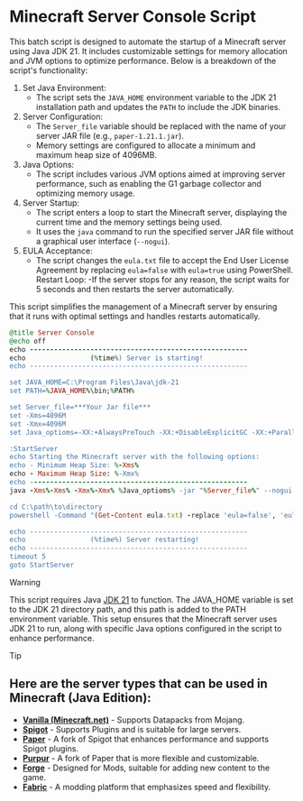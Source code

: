 # Minecraft Server Console Script
This batch script is designed to automate the startup of a Minecraft server using Java JDK 21. It includes customizable settings for memory allocation and JVM options to optimize performance. Below is a breakdown of the script's functionality:
1. Set Java Environment:
   - The script sets the `JAVA_HOME` environment variable to the JDK 21 installation path and updates the `PATH` to include the JDK binaries.
2. Server Configuration:
   - The `Server_file` variable should be replaced with the name of your server JAR file (e.g., `paper-1.21.1.jar`).
   - Memory settings are configured to allocate a minimum and maximum heap size of 4096MB.
3. Java Options:
   - The script includes various JVM options aimed at improving server performance, such as enabling the G1 garbage collector and optimizing memory usage.
4. Server Startup:
   - The script enters a loop to start the Minecraft server, displaying the current time and the memory settings being used.
   - It uses the `java` command to run the specified server JAR file without a graphical user interface (`--nogui`).
5. EULA Acceptance:
   - The script changes the `eula.txt` file to accept the End User License Agreement by replacing `eula=false` with `eula=true` using PowerShell.
Restart Loop:
   -If the server stops for any reason, the script waits for 5 seconds and then restarts the server automatically.

This script simplifies the management of a Minecraft server by ensuring that it runs with optimal settings and handles restarts automatically.
```ruby
@title Server Console
@echo off
echo ------------------------------------------------------
echo                (%time%) Server is starting!         
echo ------------------------------------------------------

set JAVA_HOME=C:\Program Files\Java\jdk-21
set PATH=%JAVA_HOME%\bin;%PATH%

set Server_file=***Your Jar file***
set -Xms=4096M
set -Xmx=4096M
set Java_optioms=-XX:+AlwaysPreTouch -XX:+DisableExplicitGC -XX:+ParallelRefProcEnabled -XX:+PerfDisableSharedMem -XX:+UnlockExperimentalVMOptions -XX:+UseG1GC -XX:G1HeapRegionSize=8M -XX:G1HeapWastePercent=5 -XX:G1MaxNewSizePercent=40 -XX:G1MixedGCCountTarget=4 -XX:G1MixedGCLiveThresholdPercent=90 -XX:G1NewSizePercent=30 -XX:G1RSetUpdatingPauseTimePercent=5 -XX:G1ReservePercent=20 -XX:InitiatingHeapOccupancyPercent=15 -XX:MaxGCPauseMillis=200 -XX:MaxTenuringThreshold=1 -XX:SurvivorRatio=32 -Dusing.aikars.flags=https://mcflags.emc.gs -Daikars.new.flags=true

:StartServer
echo Starting the Minecraft server with the following options:
echo - Minimum Heap Size: %-Xms%
echo - Maximum Heap Size: %-Xmx%
echo ------------------------------------------------------
java -Xms%-Xms% -Xmx%-Xmx% %Java_optioms% -jar "%Server_file%" --nogui

cd C:\path\to\directory
powershell -Command "(Get-Content eula.txt) -replace 'eula=false', 'eula=true' | Set-Content eula.txt"

echo ------------------------------------------------------
echo                (%time%) Server restarting!          
echo ------------------------------------------------------
timeout 5
goto StartServer
```
> [!WARNING]
> This script requires Java [JDK 21](https://www.oracle.com/java/technologies/javase/jdk21-archive-downloads.html) to function. The JAVA_HOME variable is set to the JDK 21 directory path, and this path is added to the PATH environment variable. This setup ensures that the Minecraft server uses JDK 21 to run, along with specific Java options configured in the script to enhance performance.

> [!TIP]
> ## Here are the server types that can be used in Minecraft (Java Edition):
> - **[Vanilla (Minecraft.net)](https://www.minecraft.net/en-us/download/server)** - Supports Datapacks from Mojang.
> - **[Spigot](https://getbukkit.org/download/spigot)** - Supports Plugins and is suitable for large servers.
> - **[Paper](https://papermc.io/downloads/paper)** - A fork of Spigot that enhances performance and supports Spigot plugins.
> - **[Purpur](https://purpurmc.org/downloads)** - A fork of Paper that is more flexible and customizable.
> - **[Forge](https://files.minecraftforge.net/net/minecraftforge/forge/)** - Designed for Mods, suitable for adding new content to the game.
> - **[Fabric](https://fabricmc.net/use/server/)** - A modding platform that emphasizes speed and flexibility.
